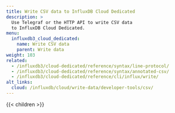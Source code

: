 ```yaml
---
title: Write CSV data to InfluxDB Cloud Dedicated
description: >
  Use Telegraf or the HTTP API to write CSV data
  to InfluxDB Cloud Dedicated.
menu:
  influxdb3_cloud_dedicated:
    name: Write CSV data
    parent: Write data
weight: 103
related:
  - /influxdb3/cloud-dedicated/reference/syntax/line-protocol/
  - /influxdb3/cloud-dedicated/reference/syntax/annotated-csv/
  - /influxdb3/cloud-dedicated/reference/cli/influx/write/
alt_links:
  cloud: /influxdb/cloud/write-data/developer-tools/csv/
---
```


{{< children >}}
